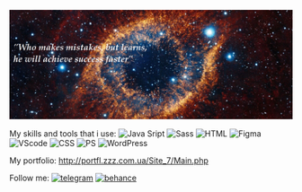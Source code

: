 ![Header](https://github.com/se-a11gh/se-a11gh/blob/main/assets/galaxy.png)

My skills and tools that i use:
![Java Sript](https://img.shields.io/badge/-FAD141?style=flat&logo=JavaScript&logoColor=black)
![Sass](https://img.shields.io/badge/-Sass-white?style=flat&logo=Sass&logoColor=FF69B4)
![HTML](https://img.shields.io/badge/-HTML-white?style=flat&logo=html5&logoColor=E34F26)
![Figma](https://img.shields.io/badge/-Figma-white?style=flat&logo=figma&logoColor=black)
![VScode](https://img.shields.io/badge/-VScode-white?style=flat&logo=visualstudiocode&logoColor=007ACC)
![CSS](https://img.shields.io/badge/-CSS-white?style=flat&logo=css3&logoColor=1572B6)
![PS](https://img.shields.io/badge/-31A8FF?style=flat&logo=adobephotoshop&logoColor=001E36)
![WordPress](https://img.shields.io/badge/-WordPress-white?style=flat&logo=wordpress&logoColor=21759B)

My portfolio: http://portfl.zzz.com.ua/Site_7/Main.php

Follow me:
[![telegram](https://img.shields.io/badge/Sergey_Trubni_kov-26A5E4?style=flat&logo=telegram&logoColor=white)](https://t.me/Sergey_Trubni_kov)
[![behance](https://img.shields.io/badge/-black?style=flat&logo=behance&logoColor=white)](https://www.behance.net/SergeyTrubnikov)

